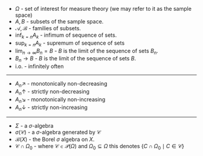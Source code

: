 * $\Omega$ - set of interest for measure theory (we may refer to it as the sample space)
* $A,B$ - subsets of the sample space.
* $\mathcal{A},\mathcal{B}$ - families of subsets.
* $\inf_{k=n} A_k$  - infimum of sequence of sets.
* $\sup_{k=n}A_k$ - supremum of sequence of sets
* $\lim_{n\to\infty} B_n = B$ - $B$ is the limit of the sequence of sets $B_n$. 
* $B_n\to B$ - $B$ is the limit of the sequence of sets $B$.
* $\text{ i.o.}$ - infinitely often
***
* $A_n\nearrow$ - monotonically non-decreasing
* $A_n\uparrow$ - strictly non-decreasing
* $A_n\searrow$ - monotonically non-increasing
* $A_n\downarrow$ - strictly non-increasing
****
* $\Sigma$ - a $\sigma$-algebra
* $\sigma(\mathcal{C})$ - a $\sigma$-algebra generated by $\mathcal{C}$
* $\mathcal{B}(X)$ - the Borel $\sigma$ algebra on $X$. 
* $\mathcal{C} \cap \Omega_0$ - where $\mathcal{C}\in\mathcal{P}(\Omega)$ and $\Omega_0\subseteq \Omega$ this denotes $\{C\cap \Omega_0 \mid C \in \mathcal{C} \}$ 